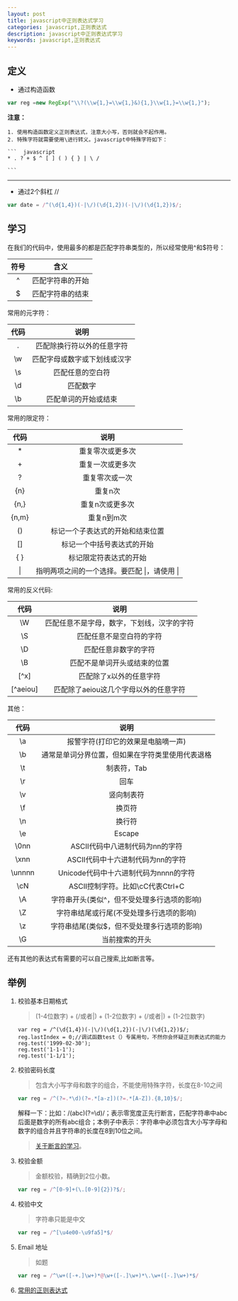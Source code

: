 ```yaml
---
layout: post
title: javascript中正则表达式学习
categories: javascript,正则表达式
description: javascript中正则表达式学习
keywords: javascript,正则表达式
---
```


## 定义

- 通过构造函数

``` javascript
var reg =new RegExp("\\?(\\w{1,}=\\w{1,}&){1,}\\w{1,}=\\w{1,}");
```

**注意：**

    1. 使用构造函数定义正则表达式，注意大小写，否则就会不起作用。
    2. 特殊字符就需要使用\进行转义。javascript中特殊字符如下：
 
    ```  javascript
    * . ? + $ ^ [ ] ( ) { } | \ / 

    ```
 
--------

 - 通过2个斜杠 //

``` javascript
var date = /^(\d{1,4})(-|\/)(\d{1,2})(-|\/)(\d{1,2})$/;
```

## 学习

在我们的代码中，使用最多的都是匹配字符串类型的，所以经常使用^和$符号：

|符号|含义|
|:---:|:---:|
| ^ | 匹配字符串的开始|
| $ | 匹配字符串的结束 |

常用的元字符：

|代码|说明|
|:---:|:---:|
| . | 匹配除换行符以外的任意字符|
| \w | 匹配字母或数字或下划线或汉字|
| \s | 匹配任意的空白符 |
| \d | 匹配数字 |
| \b | 匹配单词的开始或结束 |

常用的限定符：

|代码|说明|
|:---:|:---:|
| * | 重复零次或更多次|
| + | 重复一次或更多次|
| ? | 重复零次或一次 |
| {n} | 重复n次 |
| {n,} | 重复n次或更多次 |
| {n,m} | 重复n到m次 |
|()|标记一个子表达式的开始和结束位置|
|[]|标记一个中括号表达式的开始|
|{ }|标记限定符表达式的开始|
| \|| 指明两项之间的一个选择。要匹配 \|，请使用 \\| |

常用的反义代码:

|代码|说明|
|:---:|:---:|
| \W | 匹配任意不是字母，数字，下划线，汉字的字符|
| \S | 匹配任意不是空白符的字符|
| \D | 匹配任意非数字的字符 |
| \B | 匹配不是单词开头或结束的位置 |
| [^x] | 匹配除了x以外的任意字符 |
| [^aeiou] | 匹配除了aeiou这几个字母以外的任意字符 |

其他：

|代码|说明|
|:---:|:---:|
| \a | 报警字符(打印它的效果是电脑嘀一声)|
| \b | 通常是单词分界位置，但如果在字符类里使用代表退格|
| \t | 制表符，Tab |
| \r | 回车 |
| \v | 竖向制表符 |
| \f | 换页符 |
| \n | 换行符 |
| \e | Escape |
| \0nn | ASCII代码中八进制代码为nn的字符|
| \xnn | ASCII代码中十六进制代码为nn的字符 |
| \unnnn | Unicode代码中十六进制代码为nnnn的字符 |
| \cN | ASCII控制字符。比如\cC代表Ctrl+C |
| \A | 字符串开头(类似^，但不受处理多行选项的影响) |
| \Z | 字符串结尾或行尾(不受处理多行选项的影响) |
| \z | 字符串结尾(类似$，但不受处理多行选项的影响) |
| \G | 当前搜索的开头 |

还有其他的表达式有需要的可以自己搜索,比如断言等。

## 举例

1. 校验基本日期格式
    >(1-4位数字) + (/或者\|) + (1-2位数字) + (/或者\|) + (1-2位数字)

    ``` javascropt
    var reg = /^(\d{1,4})(-|\/)(\d{1,2})(-|\/)(\d{1,2})$/;
    reg.lastIndex = 0;//调试函数test（）专属用句，不然你会怀疑正则表达式的能力
    reg.test('1999-02-30');
    reg.test('1-1-1');
    reg.test('1-1/1');
    
    ```

2. 校验密码长度
    >包含大小写字母和数字的组合，不能使用特殊字符，长度在8-10之间

    ``` javascript
    var reg = /^(?=.*\d)(?=.*[a-z])(?=.*[A-Z]).{8,10}$/;
    ```
    
    解释一下：比如：/(abc)(?=\d)/；表示零宽度正先行断言，匹配字符串中abc后面是数字的所有abc组合；本例子中表示：字符串中必须包含大小写字母和数字的组合并且字符串的长度在8到10位之间。
    >[关于断言的学习](https://www.cnblogs.com/leezhxing/p/4333773.html)。
    
3. 校验金额
    >金额校验，精确到2位小数。

    ``` javascript
    var reg = /^[0-9]+(\.[0-9]{2})?$/;
    ```
    
4. 校验中文
    >字符串只能是中文

    ``` javascript
    var reg = /^[\u4e00-\u9fa5]*$/
    ```
    
5. Email 地址
    >如题

    ``` javascript
    var reg = /^\w+([-+.]\w+)*@\w+([-.]\w+)*\.\w+([-.]\w+)*$/
    ```
    
6. [常用的正则表达式](http://www.jqhtml.com/6227.html)